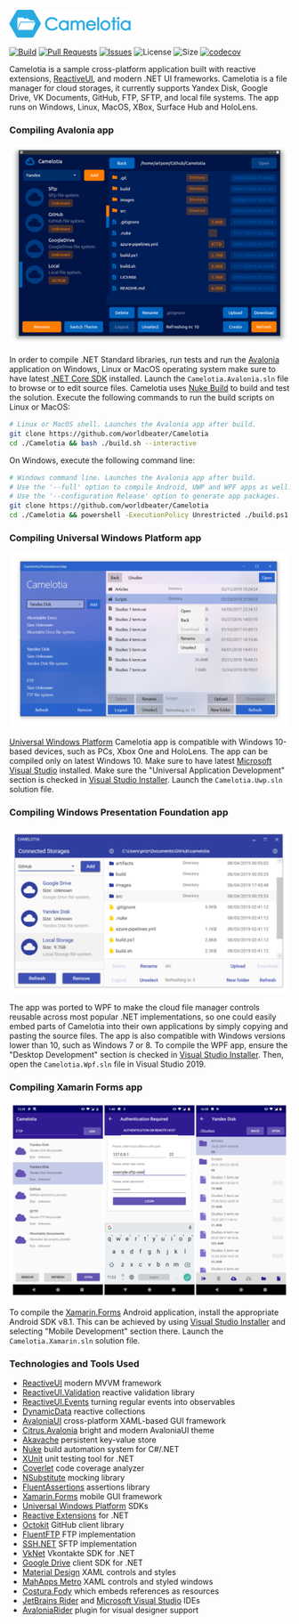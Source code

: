 <p><img src="images/horizontal.png" alt="Camelotia" height="50px"></p>

[![Build](https://github.com/reactiveui/Camelotia/actions/workflows/ci-build.yml/badge.svg)](https://github.com/reactiveui/Camelotia/actions/workflows/ci-build.yml) [![Pull Requests](https://img.shields.io/github/issues-pr/reactiveui/camelotia.svg)](https://github.com/reactiveui/Camelotia/pulls) [![Issues](https://img.shields.io/github/issues/reactiveui/camelotia.svg)](https://github.com/reactiveui/Camelotia/issues) ![License](https://img.shields.io/github/license/reactiveui/camelotia.svg) ![Size](https://img.shields.io/github/repo-size/reactiveui/camelotia.svg) [![codecov](https://codecov.io/gh/reactiveui/Camelotia/branch/main/graph/badge.svg?token=dmQeHH4Us8)](https://codecov.io/gh/reactiveui/Camelotia)

Camelotia is a sample cross-platform application built with reactive extensions, [ReactiveUI](https://github.com/reactiveui/ReactiveUI), and modern .NET UI frameworks. Camelotia is a file manager for cloud storages, it currently supports Yandex Disk, Google Drive, VK Documents, GitHub, FTP, SFTP, and local file systems. The app runs on Windows, Linux, MacOS, XBox, Surface Hub and HoloLens.

### Compiling Avalonia app

<img src="images/UiAvalonia.png" width="550">

In order to compile .NET Standard libraries, run tests and run the <a href="https://github.com/avaloniaui">Avalonia</a> application on Windows, Linux or MacOS operating system make sure to have latest [.NET Core SDK](https://dot.net/) installed. Launch the `Camelotia.Avalonia.sln` file to browse or to edit source files. Camelotia uses [Nuke Build](https://github.com/nuke-build/nuke) to build and test the solution. Execute the following commands to run the build scripts on Linux or MacOS:

```sh
# Linux or MacOS shell. Launches the Avalonia app after build.
git clone https://github.com/worldbeater/Camelotia
cd ./Camelotia && bash ./build.sh --interactive
```

On Windows, execute the following command line:

```sh
# Windows command line. Launches the Avalonia app after build.
# Use the '--full' option to compile Android, UWP and WPF apps as well.
# Use the '--configuration Release' option to generate app packages.
git clone https://github.com/worldbeater/Camelotia
cd ./Camelotia && powershell -ExecutionPolicy Unrestricted ./build.ps1 --interactive
```

### Compiling Universal Windows Platform app

<img src="images/UiWindows.png" width="550"> 

<a href="https://docs.microsoft.com/en-us/windows/uwp/get-started/universal-application-platform-guide">Universal Windows Platform</a> Camelotia app is compatible with Windows 10-based devices, such as PCs, Xbox One and HoloLens. The app can be compiled only on latest Windows 10. Make sure to have latest [Microsoft Visual Studio](https://visualstudio.microsoft.com/) installed. Make sure the "Universal Application Development" section is checked in [Visual Studio Installer](https://visualstudio.microsoft.com/ru/vs/). Launch the `Camelotia.Uwp.sln` solution file.

### Compiling Windows Presentation Foundation app

<img src="images/UiPresentation.png" width="550">

The app was ported to WPF to make the cloud file manager controls reusable across most popular .NET implementations, so one could easily embed parts of Camelotia into their own applications by simply copying and pasting the source files. The app is also compatible with Windows versions lower than 10, such as Windows 7 or 8. To compile the WPF app, ensure the "Desktop Development" section is checked in [Visual Studio Installer](https://visualstudio.microsoft.com/ru/vs/). Then, open the `Camelotia.Wpf.sln` file in Visual Studio 2019.

### Compiling Xamarin Forms app

<img src="images/UiAndroid.png" width="550"> 

To compile the <a href="https://docs.microsoft.com/en-us/xamarin/xamarin-forms/">Xamarin.Forms</a> Android application, install the appropriate Android SDK v8.1. This can be achieved by using [Visual Studio Installer](https://visualstudio.microsoft.com/ru/vs/) and selecting "Mobile Development" section there. Launch the `Camelotia.Xamarin.sln` solution file.

### Technologies and Tools Used

- <a href="https://reactiveui.net/">ReactiveUI</a> modern MVVM framework
- <a href="https://github.com/reactiveui/reactiveui.validation">ReactiveUI.Validation</a> reactive validation library
- <a href="https://reactiveui.net/docs/handbook/events/">ReactiveUI.Events</a> turning regular events into observables
- <a href="https://github.com/reactiveui/DynamicData">DynamicData</a> reactive collections
- <a href="https://github.com/avaloniaui">AvaloniaUI</a> cross-platform XAML-based GUI framework
- <a href="https://github.com/worldbeater/citrus.avalonia">Citrus.Avalonia</a> bright and modern AvaloniaUI theme
- <a href="https://github.com/reactiveui/Akavache">Akavache</a> persistent key-value store
- <a href="https://github.com/nuke-build/nuke">Nuke</a> build automation system for C#/.NET
- <a href="https://github.com/xunit/xunit">XUnit</a> unit testing tool for .NET
- <a href="https://github.com/tonerdo/coverlet">Coverlet</a> code coverage analyzer
- <a href="https://github.com/nsubstitute/NSubstitute">NSubstitute</a> mocking library
- <a href="https://github.com/fluentassertions/fluentassertions">FluentAssertions</a> assertions library
- <a href="https://docs.microsoft.com/en-us/xamarin/xamarin-forms/">Xamarin.Forms</a> mobile GUI framework
- <a href="https://docs.microsoft.com/en-us/windows/uwp/get-started/universal-application-platform-guide">Universal Windows Platform</a> SDKs
- <a href="https://github.com/dotnet/reactive">Reactive Extensions</a> for .NET
- <a href="https://github.com/octokit/octokit.net">Octokit</a> GitHub client library
- <a href="https://github.com/robinrodricks/FluentFTP">FluentFTP</a> FTP implementation
- <a href="https://github.com/sshnet/SSH.NET/">SSH.NET</a> SFTP implementation
- <a href="https://github.com/vknet/vk">VkNet</a> Vkontakte SDK for .NET
- <a href="https://github.com/googleapis/google-api-dotnet-client">Google Drive</a> client SDK for .NET
- <a href="https://github.com/MaterialDesignInXAML/MaterialDesignInXamlToolkit">Material Design</a> XAML controls and styles
- <a href="https://github.com/MahApps/MahApps.Metro">MahApps Metro</a> XAML controls and styled windows
- <a href="https://github.com/Fody/Costura">Costura.Fody</a> which embeds references as resources
- <a href="https://www.jetbrains.com/rider/">JetBrains Rider</a> and <a href="https://visualstudio.microsoft.com/">Microsoft Visual Studio</a> IDEs
- <a href="https://github.com/fornever/avaloniarider">AvaloniaRider</a> plugin for visual designer support
